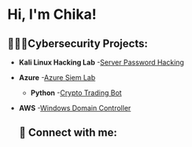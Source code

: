 <h1>Hi, I'm Chika! </h1>

<h2>👨🏾‍💻Cybersecurity Projects: </h2>

- <b>Kali Linux Hacking Lab</b>
  -[Server Password Hacking](https://github.com/chikachukwu11/Kali-Linux-Hacking-Lab)
- <b>Azure</b>
  -[Azure Siem Lab](https://github.com/chikachukwu11/Azure-Siem-Lab)
  - <b>Python</b>
  -[Crypto Trading Bot](https://github.com/chikachukwu11/Crypto-Trading-Bot)
- <b>AWS</b>
  -[Windows Domain Controller](https://github.com/chikachukwu11/AWS-Lab)

  <h2> 📲 Connect with me:</h2>

  [LinkedIn]: https://www.linkedin.com/in/chika-chukwu/

  

